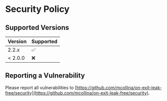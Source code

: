 # Security Policy

## Supported Versions

| Version | Supported          |
| ------- | ------------------ |
| 2.2.x   | :white_check_mark: |
| < 2.0.0 | :x:                |

## Reporting a Vulnerability

Please report all vulnerabilities to [https://github.com/mcollina/on-exit-leak-free/security](https://github.com/mcollina/on-exit-leak-free/security).
